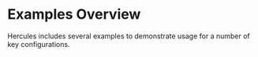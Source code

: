 # Examples Overview

Hercules includes several examples to demonstrate usage for a number of key configurations.

